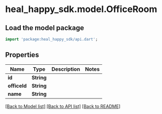 # heal_happy_sdk.model.OfficeRoom

## Load the model package

```dart
import 'package:heal_happy_sdk/api.dart';
```

## Properties

Name | Type | Description | Notes
------------ | ------------- | ------------- | -------------
**id** | **String** |  |
**officeId** | **String** |  |
**name** | **String** |  |

[[Back to Model list]](../README.md#documentation-for-models) [[Back to API list]](../README.md#documentation-for-api-endpoints) [[Back to README]](../README.md)


